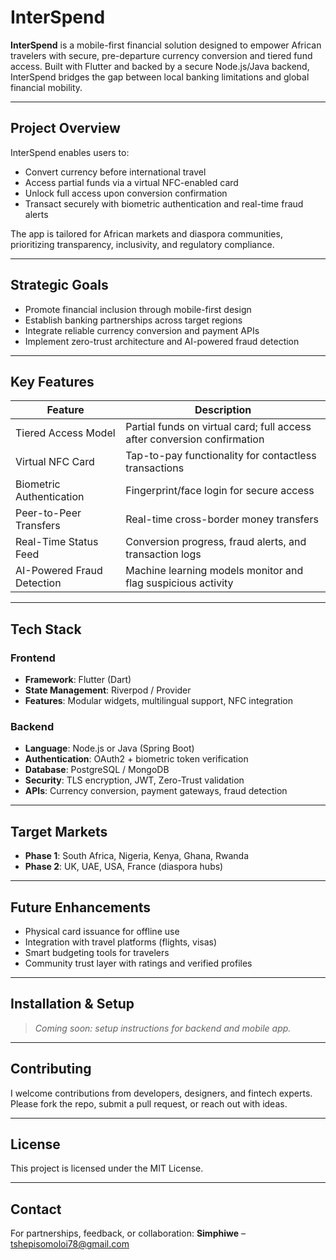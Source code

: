 # InterSpend

**InterSpend** is a mobile-first financial solution designed to empower African travelers with secure, pre-departure currency conversion and tiered fund access. Built with Flutter and backed by a secure Node.js/Java backend, InterSpend bridges the gap between local banking limitations and global financial mobility.

---

##  Project Overview

InterSpend enables users to:
- Convert currency before international travel
- Access partial funds via a virtual NFC-enabled card
- Unlock full access upon conversion confirmation
- Transact securely with biometric authentication and real-time fraud alerts

The app is tailored for African markets and diaspora communities, prioritizing transparency, inclusivity, and regulatory compliance.

---

## Strategic Goals

- Promote financial inclusion through mobile-first design
- Establish banking partnerships across target regions
- Integrate reliable currency conversion and payment APIs
- Implement zero-trust architecture and AI-powered fraud detection

---

## Key Features

| Feature                  | Description                                                                 |
|--------------------------|-----------------------------------------------------------------------------|
| Tiered Access Model      | Partial funds on virtual card; full access after conversion confirmation    |
| Virtual NFC Card         | Tap-to-pay functionality for contactless transactions                      |
| Biometric Authentication | Fingerprint/face login for secure access                                    |
| Peer-to-Peer Transfers   | Real-time cross-border money transfers                                      |
| Real-Time Status Feed    | Conversion progress, fraud alerts, and transaction logs                     |
| AI-Powered Fraud Detection | Machine learning models monitor and flag suspicious activity              |

---

## Tech Stack

### Frontend
- **Framework**: Flutter (Dart)
- **State Management**: Riverpod / Provider
- **Features**: Modular widgets, multilingual support, NFC integration

### Backend
- **Language**: Node.js or Java (Spring Boot)
- **Authentication**: OAuth2 + biometric token verification
- **Database**: PostgreSQL / MongoDB
- **Security**: TLS encryption, JWT, Zero-Trust validation
- **APIs**: Currency conversion, payment gateways, fraud detection

---

##  Target Markets

- **Phase 1**: South Africa, Nigeria, Kenya, Ghana, Rwanda  
- **Phase 2**: UK, UAE, USA, France (diaspora hubs)

---

## Future Enhancements

- Physical card issuance for offline use  
- Integration with travel platforms (flights, visas)  
- Smart budgeting tools for travelers  
- Community trust layer with ratings and verified profiles  

---

## Installation & Setup

> _Coming soon: setup instructions for backend and mobile app._

---

##  Contributing

I welcome contributions from developers, designers, and fintech experts. Please fork the repo, submit a pull request, or reach out with ideas.

---

## License

This project is licensed under the MIT License.

---

## Contact

For partnerships, feedback, or collaboration:
**Simphiwe** – tshepisomoloi78@gmail.com

